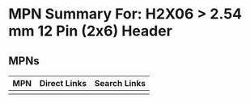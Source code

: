 



# MPN Summary For: H2X06 > 2.54 mm 12 Pin (2x6) Header

## MPNs
  

|MPN|Direct Links|Search Links|
| :--- | :--- | :--- |
||||
